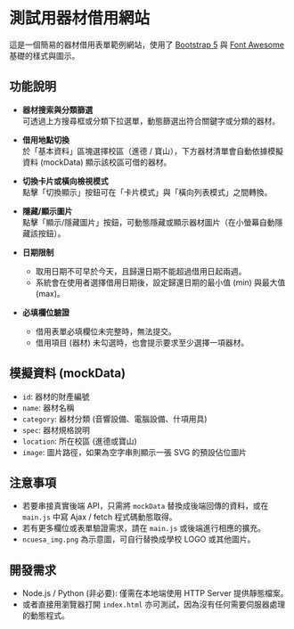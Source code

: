 # 測試用器材借用網站

這是一個簡易的器材借用表單範例網站，使用了 [Bootstrap 5](https://getbootstrap.com/) 與 [Font Awesome](https://fontawesome.com/) 基礎的樣式與圖示。

## 功能說明

- **器材搜索與分類篩選**  
  可透過上方搜尋框或分類下拉選單，動態篩選出符合關鍵字或分類的器材。
  
- **借用地點切換**  
  於「基本資料」區塊選擇校區（進德 / 寶山），下方器材清單會自動依據模擬資料 (mockData) 顯示該校區可借的器材。
  
- **切換卡片或橫向檢視模式**  
  點擊「切換顯示」按鈕可在「卡片模式」與「橫向列表模式」之間轉換。
  
- **隱藏/顯示圖片**  
  點擊「顯示/隱藏圖片」按鈕，可動態隱藏或顯示器材圖片（在小螢幕自動隱藏該按鈕）。
  
- **日期限制**  
  - 取用日期不可早於今天，且歸還日期不能超過借用日起兩週。  
  - 系統會在使用者選擇借用日期後，設定歸還日期的最小值 (min) 與最大值 (max)。
  
- **必填欄位驗證**  
  - 借用表單必填欄位未完整時，無法提交。  
  - 借用項目 (器材) 未勾選時，也會提示要求至少選擇一項器材。

## 模擬資料 (mockData)

- `id`: 器材的財產編號
- `name`: 器材名稱
- `category`: 器材分類 (音響設備、電腦設備、什項用具)
- `spec`: 器材規格說明
- `location`: 所在校區 (進德或寶山)
- `image`: 圖片路徑，如果為空字串則顯示一張 SVG 的預設佔位圖片

## 注意事項

- 若要串接真實後端 API，只需將 `mockData` 替換成後端回傳的資料，或在 `main.js` 中寫 Ajax / fetch 程式碼動態取得。
- 若有更多欄位或表單驗證需求，請在 `main.js` 或後端進行相應的擴充。
- `ncuesa_img.png` 為示意圖，可自行替換成學校 LOGO 或其他圖片。

## 開發需求

- Node.js / Python (非必要): 僅需在本地端使用 HTTP Server 提供靜態檔案。
- 或者直接用瀏覽器打開 `index.html` 亦可測試，因為沒有任何需要伺服器處理的動態程式。
